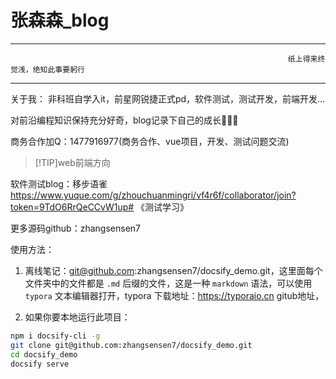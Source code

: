 <h1>张森森_blog</h1>

---

                                                                  纸上得来终觉浅，绝知此事要躬行

---
关于我：
非科班自学入it，前星网锐捷正式pd，软件测试，测试开发，前端开发...

对前沿编程知识保持充分好奇，blog记录下自己的成长👮🏻‍♂️

商务合作加Q：1477916977(商务合作、vue项目，开发、测试问题交流)

>[!TIP]web前端方向       

软件测试blog：移步语雀 https://www.yuque.com/g/zhouchuanmingri/vf4r6f/collaborator/join?token=9TdO6RrQeCCvW1up# 《测试学习》    

更多源码github：zhangsensen7



使用方法：
1. 离线笔记：git@github.com:zhangsensen7/docsify_demo.git，这里面每个文件夹中的文件都是 `.md` 后缀的文件，这是一种 `markdown` 语法，可以使用 `typora` 文本编辑器打开，typora 下载地址：https://typoraio.cn
gitub地址，

2. 如果你要本地运行此项目：
```bash
npm i docsify-cli -g 
git clone git@github.com:zhangsensen7/docsify_demo.git
cd docsify_demo
docsify serve
```

